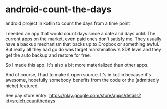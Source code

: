 # android-count-the-days
android project in kotlin to count the days from a time point

I needed an app that would count days since a date and days until. The current apps on the market, even paid ones don't satisfy me. They usually have a backup mechanism that backs up to Dropbox or something awful. But really all they had go do was target marshmallow's SDK level and they get the auto backup and restore for free.

So I made this app. It's also a bit more materialized than other apps.

And of course, I had to make it open source. It's in kotlin because it's awesome, hopefully somebody benefits from the code or the (admittedly niche) featured.

See pay store entry: https://play.google.com/store/apps/details?id=sreich.countthedays
